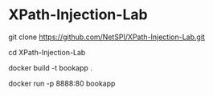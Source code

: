 # XPath-Injection-Lab
git clone https://github.com/NetSPI/XPath-Injection-Lab.git

cd XPath-Injection-Lab

docker build -t bookapp . 

docker run -p 8888:80 bookapp
